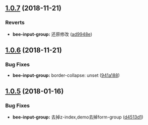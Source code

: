 <a name="1.0.7"></a>
## [1.0.7](https://github.com/tinper-bee/input-group/compare/v1.0.6...v1.0.7) (2018-11-21)


### Reverts

* **bee-input-group:** 还原修改 ([ad9948e](https://github.com/tinper-bee/input-group/commit/ad9948e))



<a name="1.0.6"></a>
## [1.0.6](https://github.com/tinper-bee/input-group/compare/v1.0.5...v1.0.6) (2018-11-21)


### Bug Fixes

* **bee-input-group:** border-collapse: unset ([941a188](https://github.com/tinper-bee/input-group/commit/941a188))



<a name="1.0.5"></a>
## [1.0.5](https://github.com/tinper-bee/input-group/compare/d4513d1...v1.0.5) (2018-01-16)


### Bug Fixes

* **bee-input-group:** 去掉z-index,demo去掉form-group ([d4513d1](https://github.com/tinper-bee/input-group/commit/d4513d1))



